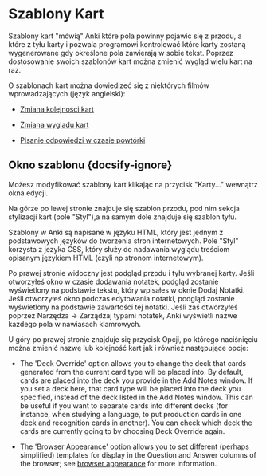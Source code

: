 # Szablony Kart

Szablony kart "mówią" Anki które pola powinny pojawić się z przodu, a które z tyłu karty i pozwala programowi kontrolować które karty zostaną wygenerowane gdy określone pola zawierają w sobie tekst. Poprzez dostosowanie swoich szablonów kart można zmienić wygląd wielu kart na raz.

O szablonach kart można dowiedizeć się z niektórych filmów wprowadzających (język angielski):

-   [Zmiana kolejności kart](http://www.youtube.com/watch?v=DnbKwHEQ1mA&yt:cc=on)

-   [Zmiana wygladu kart](http://www.youtube.com/watch?v=F1j1Zx0mXME&yt:cc=on)

-   [Pisanie odpowiedzi w czasie powtórki](http://www.youtube.com/watch?v=5tYObQ3ocrw&yt:cc=on)

## Okno szablonu {docsify-ignore}

Możesz modyfikować szablony kart klikając na przycisk "Karty..." wewnątrz okna edycji.

Na górze po lewej stronie znajduje się szablon przodu, pod nim sekcja stylizacji kart (pole "Styl"),a na samym dole znajduje się szablon tyłu.

Szablony w Anki są napisane w języku HTML, który jest jednym z podstawowych języków do tworzenia stron internetowych. Pole "Styl" korzysta z jezyka CSS, który służy do nadawania wyglądu treściom opisanym językiem HTML (czyli np stronom internetowym).

Po prawej stronie widoczny jest podgląd przodu i tyłu wybranej karty. Jeśli otworzyłeś okno w czasie dodawania notatek, podgląd zostanie wyświetlony na podstawie tekstu, który wpisałes w oknie Dodaj Notatki. Jeśli otworzyłeś okno podczas edytowania notatki, podgląd zostanie wyświetlony na podstawie zawartości tej notatki. Jeśli zaś otworzyłeś poprzez Narzędza → Zarządzaj typami notatek, Anki wyświetli nazwe każdego pola w nawiasach klamrowych.

U góry po prawej stronie znajduje się przycisk Opcji, po którego naciśnięciu można zmienić nazwę lub kolejność kart jak i również następujące opcje: 

-   The 'Deck Override' option allows you to change the deck that cards
    generated from the current card type will be placed into. By
    default, cards are placed into the deck you provide in the Add Notes
    window. If you set a deck here, that card type will be placed into
    the deck you specified, instead of the deck listed in the Add Notes
    window. This can be useful if you want to separate cards into
    different decks (for instance, when studying a language, to put
    production cards in one deck and recognition cards in another). You
    can check which deck the cards are currently going to by choosing
    Deck Override again.

-   The 'Browser Appearance' option allows you to set different (perhaps
    simplified) templates for display in the Question and Answer columns
    of the browser; see [browser appearance](templates/styling.md#browser-appearance) for more
    information.
